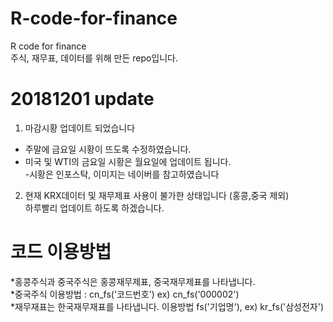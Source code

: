 # R-code-for-finance
R code for finance <br>
주식, 재무표, 데이터를 위해 만든 repo입니다. 

# 20181201 update
1. 마감시황 업데이트 되었습니다<br>
- 주말에 금요일 시황이 뜨도록 수정하였습니다.<br>
- 미국 및 WTI의 금요일 시황은 월요일에 업데이트 됩니다.<br>
-시황은 인포스탁, 이미지는 네이버를 참고하였습니다 <br>

2. 현재 KRX데이터 및 재무제표 사용이 불가한 상태입니다 (홍콩,중국 제외) <br>
하루빨리 업데이트 하도록 하겠습니다. <br>

# 코드 이용방법
*홍콩주식과 중국주식은 홍콩재무제표, 중국재무제표를 나타냅니다. <br>
*중국주식 이용방법 : cn_fs('코드번호') ex) cn_fs('000002') <br>
*재무재표는 한국재무재표를 나타냅니다. 이용방법 fs('기업명'), ex) kr_fs('삼성전자')
